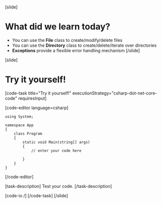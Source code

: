 [slide]
# What did we learn today?
- You can use the **File** class to create/modify/delete files 
- You can use the **Directory** class to create/delete/iterate over directories
- **Exceptions** provide a flexible error handling mechanism
[/slide]

[slide]
# Try it yourself!

[code-task title="Try it yourself!" executionStrategy="csharp-dot-net-core-code" requiresInput]

[code-editor language=csharp]
```
using System;

namespace App
{
    class Program
    {
        static void Main(string[] args)
        {
		    // enter your code here
		    
		}
	}
}
```
[/code-editor]

[task-description]
Test your code.
[/task-description]

[code-io /]
[/code-task]
[/slide]
